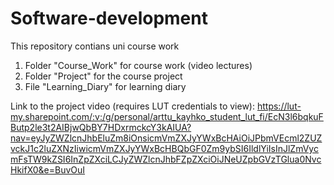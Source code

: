 # Software-development

This repository contians uni course work

1. Folder "Course_Work" for course work (video lectures)
2. Folder "Project" for the course project
3. File "Learning_Diary" for learning diary

Link to the project video (requires LUT credentials to view):
https://lut-my.sharepoint.com/:v:/g/personal/arttu_kayhko_student_lut_fi/EcN3l6bqkuFButp2le3t2AIBjwQbBY7HDxrmckcY3kAIUA?nav=eyJyZWZlcnJhbEluZm8iOnsicmVmZXJyYWxBcHAiOiJPbmVEcml2ZUZvckJ1c2luZXNzIiwicmVmZXJyYWxBcHBQbGF0Zm9ybSI6IldlYiIsInJlZmVycmFsTW9kZSI6InZpZXciLCJyZWZlcnJhbFZpZXciOiJNeUZpbGVzTGlua0NvcHkifX0&e=BuvOuI
